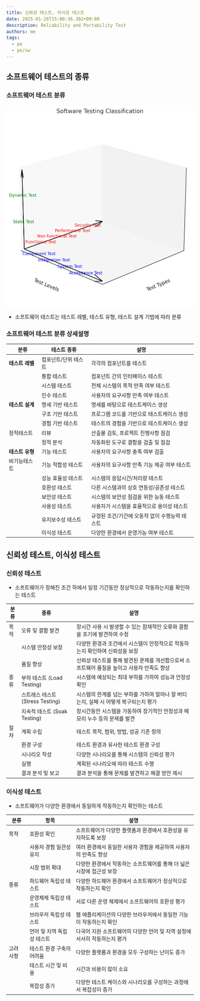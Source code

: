 ```yaml
---
title: 신뢰성 테스트, 이식성 테스트
date: 2025-01-26T15:08:36.302+09:00
description: Reliability and Portability Test
authors: me
tags:
  - pe
  - pe/sw
---
```


## 소프트웨어 테스트의 종류

### 소프트웨어 테스트 분류

![Software testing classification](./assets/software-testing-classification.png)

- 소프트웨어 테스트는 테스트 레벨, 테스트 유형, 테스트 설계 기법에 따라 분류

### 소프트웨어 테스트 분류 상세설명

| 분류 | 테스트 종류 | 설명 |
| --- | --- | --- |
| **테스트 레벨** | 컴포넌트/단위 테스트 | 각각의 컴포넌트를 테스트 |
| | 통합 테스트 | 컴포넌트 간의 인터페이스 테스트 |
| | 시스템 테스트 | 전체 시스템의 목적 만족 여부 테스트 |
| | 인수 테스트 | 사용자의 요구사항 만족 여부 테스트 |
| **테스트 설계** | 명세 기반 테스트 | 명세를 바탕으로 테스트케이스 생성 |
| | 구조 기반 테스트 | 프로그램 코드를 기반으로 테스트케이스 생성 |
| | 경험 기반 테스트 | 테스트의 경험을 기반으로 테스트케이스 생성 |
| 정적테스트 | 리뷰 | 산출물 검토, 프로젝트 진행사항 점검 |
| | 정적 분석 | 자동화된 도구로 결함을 검출 및 점검 |
| **테스트 유형** | 기능 테스트 | 사용자의 요구사항 충족 여부 검출 |
| 비기능테스트 | 기능 적합성 테스트 | 사용자의 요구사항 만족 기능 제공 여부 테스트 |
| | 성능 효율성 테스트 | 시스템의 응답시간/처리량 테스트 |
| | 호환성 테스트 | 다른 시스템과의 상호 연동성/공존성 테스트 |
| | 보안성 테스트 | 시스템의 보안성 점검을 위한 능동 테스트 |
| | 사용성 테스트 | 사용자가 시스템을 효율적으로 용이성 테스트 |
| | 유지보수성 테스트 | 규정된 조건/기간에 오동작 없이 수행능력 테스트 |
| | 이식성 테스트 | 다양한 환경에서 운영가능 여부 테스트 |

## 신뢰성 테스트, 이식성 테스트

### 신뢰성 테스트

- 소프트웨어가 정해진 조건 하에서 일정 기간동안 정상적으로 작동하는지를 확인하는 테스트

| 분류 | 종류 | 설명 |
| --- | --- | --- |
| 목적 | 오류 및 결함 발견 | 장시간 사용 시 발생할 수 있는 잠재적인 오류와 결함을 조기에 발견하여 수정 |
| | 시스템 안정성 보장 | 다양한 환경과 조건에서 시스템이 안정적으로 작동하는지 확인하여 신뢰성을 보장 |
| | 품질 향상 | 신뢰성 테스트를 통해 발견된 문제를 개선함으로써 소프트웨어 품질을 높이고 사용자 만족도 향상 |
| 종류 | 부하 테스트 (Load Testing) | 시스템에 예상되는 최대 부하를 가하여 성능과 안정성 확인 |
| | 스트레스 테스트 (Stress Testing) | 시스템의 한계를 넘는 부하를 가하여 얼마나 잘 버티는지, 실패 시 어떻게 복구되는지 평가 |
| | 지속적 테스트 (Soak Testing) | 장시간동안 시스템을 가동하여 장기적인 안정성과 메모리 누수 등의 문제를 발견 |
| 절차 | 계획 수립 | 테스트 목적, 범위, 방법, 성공 기준 정의 |
| | 환경 구성 | 테스트 환경과 유사한 테스트 환경 구성 |
| | 시나리오 작성 | 다양한 시나리오를 통해 시스템의 신뢰성 평가 |
| | 실행 | 계획된 시나리오에 따라 테스트 수행 |
| | 결과 분석 및 보고 | 결과 분석을 통해 문제를 발견하고 해결 방안 제시 |

### 이식성 테스트

- 소프트웨어가 다양한 환경에서 동일하게 작동하는지 확인하는 테스트

| 분류 | 항목 | 설명 |
| --- | --- | --- |
| 목적 | 호환성 확인 | 소프트웨어가 다양한 플랫폼과 환경에서 호환성을 유지하도록 보장 |
| | 사용자 경험 일관성 유지 | 여러 환경에서 동일한 사용자 경험을 제공하여 사용자의 만족도 향상 |
| | 시장 범위 확대 | 다양한 환경에서 작동하는 소프트웨어를 통해 더 넓은 시장에 접근성 보장 |
| 종류 | 하드웨어 독립성 테스트 | 다양한 하드웨어 환경에서 소프트웨어가 정상적으로 작동하는지 확인 |
| | 운영체제 독립성 테스트 | 서로 다른 운영 체제에서 소프트웨어의 호환성 평가 |
| | 브라우저 독립성 테스트 | 웹 애플리케이션의 다양한 브라우저에서 동일한 기능이 작동하는지 확인 |
| | 언어 및 지역 독립성 테스트 | 다국어 지원 소프트웨어의 다양한 언어 및 지역 설정에 서서히 작동하는지 평가 |
| 고려 사항 | 테스트 환경 구축의 어려움 | 다양한 플랫폼과 환경을 모두 구성하는 난이도 증가 |
| | 테스트 시간 및 비용 | 시간과 비용이 많이 소요 |
| | 복잡성 증가 | 다양한 테스트 케이스와 시나리오를 구성하는 과정에서 복잡성이 증가 |
